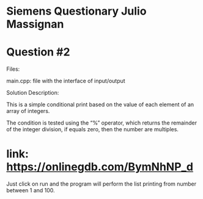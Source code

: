 # Siemens Questionary Julio Massignan

# Question #2

Files:

main.cpp: file with the interface of input/output

Solution Description:

This is a simple conditional print based on the value of each element of an array of integers.

The condition is tested using the “%” operator, which returns the remainder of the integer division, if equals zero, then the number are multiples.

# link: https://onlinegdb.com/BymNhNP_d

Just click on run and the program will perform the list printing from number between 1 and 100.
